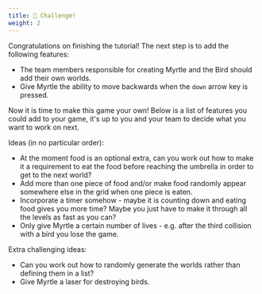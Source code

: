 ```yaml
---
title: 🤔 Challenge!
weight: 2
---
```


Congratulations on finishing the tutorial!
The next step is to add the following features:

-   The team members responsible for creating Myrtle and the Bird should add their own worlds.
-   Give Myrtle the ability to move backwards when the `down` arrow key is pressed.

Now it is time to make this game your own!
Below is a list of features you could add to your game, it's up to you and your team to decide what you want to work on next.

Ideas (in no particular order):

-   At the moment food is an optional extra, can you work out how to make it a requirement to eat the food before reaching the umbrella in order to get to the next world?
-   Add more than one piece of food and/or make food randomly appear somewhere else in the grid when one piece is eaten.
-   Incorporate a timer somehow - maybe it is counting down and eating food gives you more time? Maybe you just have to make it through all the levels as fast as you can?
-   Only give Myrtle a certain number of lives - e.g. after the third collision with a bird you lose the game.

Extra challenging ideas:

-   Can you work out how to randomly generate the worlds rather than defining them in a list?
-   Give Myrtle a laser for destroying birds.
